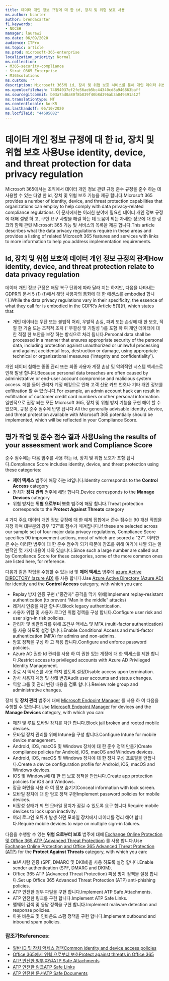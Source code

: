 ```yaml
---
title: 데이터 개인 정보 규정에 대 한 id, 장치 및 위협 보호 사용
ms.author: bcarter
author: brendacarter
f1.keywords:
- NOCSH
manager: laurawi
ms.date: 06/09/2020
audience: ITPro
ms.topic: article
ms.prod: microsoft-365-enterprise
localization_priority: Normal
ms.collection:
- M365-security-compliance
- Strat_O365_Enterprise
- M365solutions
ms.custom: ''
description: Microsoft 365의 id, 장치 및 위협 보호 서비스를 통해 개인 데이터 위반을 방지 합니다.
ms.openlocfilehash: 74894037ef2fe56aeb5bc44340cd8a946863baff
ms.sourcegitcommit: b03a7ad0a80f8b839f40b8d396ab3a049491a12f
ms.translationtype: MT
ms.contentlocale: ko-KR
ms.lasthandoff: 06/10/2020
ms.locfileid: "44695082"
---
```

# <a name="use-identity-device-and-threat-protection-for-data-privacy-regulation"></a><span data-ttu-id="7d0bd-103">데이터 개인 정보 규정에 대 한 id, 장치 및 위협 보호 사용</span><span class="sxs-lookup"><span data-stu-id="7d0bd-103">Use identity, device, and threat protection for data privacy regulation</span></span>

<span data-ttu-id="7d0bd-104">Microsoft 365에서는 조직에서 데이터 개인 정보 관련 규정 준수 규정을 준수 하는 데 사용할 수 있는 다양 한 id, 장치 및 위협 보호 기능을 제공 합니다.</span><span class="sxs-lookup"><span data-stu-id="7d0bd-104">Microsoft 365 provides a number of identity, device, and threat protection capabilities that organizations can employ to help comply with data privacy-related compliance regulations.</span></span> <span data-ttu-id="7d0bd-105">이 문서에서는 이러한 분야에 필요한 데이터 개인 정보 규정에 대해 설명 하 고, 구현 요구 사항을 해결 하는 데 도움이 되는 자세한 정보에 대 한 링크와 함께 관련 Microsoft 365 기능 및 서비스의 목록을 제공 합니다.</span><span class="sxs-lookup"><span data-stu-id="7d0bd-105">This article describes what the data privacy regulations require in these areas and provides a listing of related Microsoft 365 features and services with links to more information to help you address implementation requirements.</span></span>

## <a name="how-identity-device-and-threat-protection-relate-to-data-privacy-regulation"></a><span data-ttu-id="7d0bd-106">Id, 장치 및 위협 보호와 데이터 개인 정보 규정의 관계</span><span class="sxs-lookup"><span data-stu-id="7d0bd-106">How identity, device, and threat protection relate to data privacy regulation</span></span>

<span data-ttu-id="7d0bd-107">데이터 개인 정보 규정은 해당 복구 단위에 따라 달라 지는 하지만, 다음을 나타내는 GDPR의 문서 5 (1) (f)에서 해당 사용자의 통화에 대 한 에센스를 embodied 합니다.</span><span class="sxs-lookup"><span data-stu-id="7d0bd-107">While the data privacy regulations vary in their specificity, the essence of what they call for is embodied in the GDPR’s Article 5(1)(f), which states that:</span></span> 

- <span data-ttu-id="7d0bd-108">개인 데이터는 무단 또는 불법적 처리, 우발적 손실, 파괴 또는 손상에 대 한 보호, 적절 한 기술 또는 조직적 조치 (' 무결성 및 기밀성 ')를 포함 하 여 개인 데이터에 대 한 적절 한 보안을 보장 하는 방식으로 처리 됩니다.</span><span class="sxs-lookup"><span data-stu-id="7d0bd-108">Personal data shall be processed in a manner that ensures appropriate security of the personal data, including protection against unauthorized or unlawful processing and against accidental loss, destruction or damage, using appropriate technical or organizational measures ('integrity and confidentiality').</span></span>

<span data-ttu-id="7d0bd-109">개인 데이터 침해는 종종 관리 또는 최종 사용자 계정 손상 및 악의적인 시스템 액세스로 인해 발생 합니다.</span><span class="sxs-lookup"><span data-stu-id="7d0bd-109">Because personal data breaches are often caused by administrative or end-user account compromise and malicious system access.</span></span> <span data-ttu-id="7d0bd-110">예를 들어 관리자 계정 해킹으로 인해 고객 신용 카드 번호나 기타 개인 정보를 exfiltration 할 수 있습니다.</span><span class="sxs-lookup"><span data-stu-id="7d0bd-110">For example, an admin account hack can result in exfiltration of customer credit card numbers or other personal information.</span></span> <span data-ttu-id="7d0bd-111">일반적으로 권장 되는 모든 Microsoft 365, 장치 및 위협 방지 기능을 구현 해야 할 수 있으며, 규정 준수 점수에 반영 됩니다.</span><span class="sxs-lookup"><span data-stu-id="7d0bd-111">All the generally advisable identity, device, and threat protection available with Microsoft 365 potentially should be implemented, which will be reflected in your Compliance Score.</span></span>

## <a name="using-the-results-of-your-assessment-work-and-compliance-score"></a><span data-ttu-id="7d0bd-112">평가 작업 및 준수 점수 결과 사용</span><span class="sxs-lookup"><span data-stu-id="7d0bd-112">Using the results of your assessment work and Compliance Score</span></span>

<span data-ttu-id="7d0bd-113">준수 점수에는 다음 범주를 사용 하는 id, 장치 및 위협 보호가 포함 됩니다.</span><span class="sxs-lookup"><span data-stu-id="7d0bd-113">Compliance Score includes identity, device, and threat protection using these categories:</span></span>

- <span data-ttu-id="7d0bd-114">**제어 액세스** 범주에 해당 하는 id입니다.</span><span class="sxs-lookup"><span data-stu-id="7d0bd-114">Identity corresponds to the **Control Access** category</span></span>
- <span data-ttu-id="7d0bd-115">장치가 **장치 관리** 범주에 해당 합니다.</span><span class="sxs-lookup"><span data-stu-id="7d0bd-115">Device corresponds to the **Manage Devices** category</span></span>
- <span data-ttu-id="7d0bd-116">위협 방지는 **위협 으로부터 보호** 범주에 해당 합니다.</span><span class="sxs-lookup"><span data-stu-id="7d0bd-116">Threat protection corresponds to the **Protect Against Threats** category</span></span>
 
<span data-ttu-id="7d0bd-117">4 가지 주요 데이터 개인 정보 규정에 대 한 예제 집합에서 준수 점수는 90 개선 작업을 지정 하며 대부분의 경우 "27"로 점수가 매겨집니다.</span><span class="sxs-lookup"><span data-stu-id="7d0bd-117">If these are selected across our sample set of four major data privacy regulations, Compliance Score specifies 90 improvement actions, most of which are scored a "27".</span></span> <span data-ttu-id="7d0bd-118">이러한 큰 수는 이러한 범주에 대 한 준수 점수가 되기 때문에 참조를 위해 여기에 나열 되는 일반적인 몇 가지 내용이 나와 있습니다.</span><span class="sxs-lookup"><span data-stu-id="7d0bd-118">Since such a large number are called out by Compliance Score for these categories, some of the more common ones are listed here, for reference.</span></span>

<span data-ttu-id="7d0bd-119">다음과 같은 작업을 수행할 수 있는 id 및 **제어 액세스** 범주에 [azure Active DIRECTORY (azure AD)](https://azure.microsoft.com/services/active-directory/) 를 사용 합니다.</span><span class="sxs-lookup"><span data-stu-id="7d0bd-119">Use [Azure Active Directory (Azure AD)](https://azure.microsoft.com/services/active-directory/) for identity and the **Control Access** category, with which you can:</span></span>

- <span data-ttu-id="7d0bd-120">Replay 방지 인증 구현 ("중간자" 공격을 막기 위해)</span><span class="sxs-lookup"><span data-stu-id="7d0bd-120">Implement replay-resistant authentication (to prevent “Man in the middle” attacks)</span></span>
- <span data-ttu-id="7d0bd-121">레거시 인증을 차단 합니다.</span><span class="sxs-lookup"><span data-stu-id="7d0bd-121">Block legacy authentication.</span></span>
- <span data-ttu-id="7d0bd-122">사용자 위험 및 사용자 로그인 위험 정책을 구성 합니다.</span><span class="sxs-lookup"><span data-stu-id="7d0bd-122">Configure user risk and user sign-in risk policies.</span></span>
- <span data-ttu-id="7d0bd-123">관리자 및 비관리자를 위해 조건부 액세스 및 MFA (multi-factor authentication)를 사용 하도록 설정 합니다.</span><span class="sxs-lookup"><span data-stu-id="7d0bd-123">Enable Conditional Access and multi-factor authentication (MFA) for admins and non-admins.</span></span>
- <span data-ttu-id="7d0bd-124">암호 정책을 구성 하 고 적용 합니다.</span><span class="sxs-lookup"><span data-stu-id="7d0bd-124">Configure and enforce password policies.</span></span>
- <span data-ttu-id="7d0bd-125">Azure AD 권한 Id 관리를 사용 하 여 권한 있는 계정에 대 한 액세스를 제한 합니다.</span><span class="sxs-lookup"><span data-stu-id="7d0bd-125">Restrict access to privileged accounts with Azure AD Privileged Identity Management.</span></span>
- <span data-ttu-id="7d0bd-126">종료 시 액세스를 사용 하지 않도록 설정</span><span class="sxs-lookup"><span data-stu-id="7d0bd-126">Disable access upon termination.</span></span>
- <span data-ttu-id="7d0bd-127">감사 사용자 계정 및 상태 변경</span><span class="sxs-lookup"><span data-stu-id="7d0bd-127">Audit user accounts and status changes.</span></span>
- <span data-ttu-id="7d0bd-128">역할 그룹 및 관리 변경 내용을 검토 합니다.</span><span class="sxs-lookup"><span data-stu-id="7d0bd-128">Review role group and administrative changes.</span></span>

<span data-ttu-id="7d0bd-129">장치 및 **장치 관리** 범주에 대해 [Microsoft Endpoint Manager](https://www.microsoft.com/microsoft-365/microsoft-endpoint-manager) 를 사용 하 여 다음을 수행할 수 있습니다.</span><span class="sxs-lookup"><span data-stu-id="7d0bd-129">Use [Microsoft Endpoint Manager](https://www.microsoft.com/microsoft-365/microsoft-endpoint-manager) for devices and the **Manage Devices** category, with which you can:</span></span>

- <span data-ttu-id="7d0bd-130">깨진 및 루트 모바일 장치를 차단 합니다.</span><span class="sxs-lookup"><span data-stu-id="7d0bd-130">Block jail broken and rooted mobile devices.</span></span>
- <span data-ttu-id="7d0bd-131">모바일 장치 관리를 위해 Intune을 구성 합니다.</span><span class="sxs-lookup"><span data-stu-id="7d0bd-131">Configure Intune for mobile device management.</span></span>
- <span data-ttu-id="7d0bd-132">Android, iOS, macOS 및 Windows 장치에 대 한 준수 정책 만들기</span><span class="sxs-lookup"><span data-stu-id="7d0bd-132">Create compliance policies for Android, iOS, macOS and Windows devices.</span></span>
- <span data-ttu-id="7d0bd-133">Android, iOS, macOS 및 Windows 장치에 대 한 장치 구성 프로필을 만듭니다.</span><span class="sxs-lookup"><span data-stu-id="7d0bd-133">Create a device configuration profile for Android, iOS, macOS and Windows devices.</span></span>
- <span data-ttu-id="7d0bd-134">IOS 및 Windows에 대 한 앱 보호 정책을 만듭니다.</span><span class="sxs-lookup"><span data-stu-id="7d0bd-134">Create app protection policies for iOS and Windows.</span></span>
- <span data-ttu-id="7d0bd-135">잠금 화면을 사용 하 여 정보 숨기기</span><span class="sxs-lookup"><span data-stu-id="7d0bd-135">Conceal information with lock screen.</span></span>
- <span data-ttu-id="7d0bd-136">모바일 장치에 대 한 암호 정책 구현</span><span class="sxs-lookup"><span data-stu-id="7d0bd-136">Implement password policies for mobile devices.</span></span>
- <span data-ttu-id="7d0bd-137">비활성 상태가 되 면 모바일 장치가 잠길 수 있도록 요구 합니다.</span><span class="sxs-lookup"><span data-stu-id="7d0bd-137">Require mobile devices to lock upon inactivity.</span></span>
- <span data-ttu-id="7d0bd-138">여러 로그인 오류가 발생 하면 모바일 장치에서 데이터를 정리 해야 합니다.</span><span class="sxs-lookup"><span data-stu-id="7d0bd-138">Require mobile devices to wipe on multiple sign-in failures.</span></span>

<span data-ttu-id="7d0bd-139">다음을 수행할 수 있는 **위협 으로부터 보호** 범주에 대해 [Exchange Online Protection 및 Office 365 ATP (Advanced Threat Protection)](../security/office-365-security/office-365-atp.md) 를 사용 합니다.</span><span class="sxs-lookup"><span data-stu-id="7d0bd-139">Use [Exchange Online Protection and Office 365 Advanced Threat Protection (ATP)](../security/office-365-security/office-365-atp.md) for the **Protect Against Threats** category, with which you can:</span></span>

- <span data-ttu-id="7d0bd-140">보낸 사람 인증 (SPF, DMARC 및 DKIM)을 사용 하도록 설정 합니다.</span><span class="sxs-lookup"><span data-stu-id="7d0bd-140">Enable sender authentication (SPF, DMARC and DKIM).</span></span>
- <span data-ttu-id="7d0bd-141">Office 365 ATP (Advanced Threat Protection) 피싱 방지 정책을 설정 합니다.</span><span class="sxs-lookup"><span data-stu-id="7d0bd-141">Set up Office 365 Advanced Threat Protection (ATP) anti-phishing policies.</span></span>
- <span data-ttu-id="7d0bd-142">ATP 안전한 첨부 파일을 구현 합니다.</span><span class="sxs-lookup"><span data-stu-id="7d0bd-142">Implement ATP Safe Attachments.</span></span>
- <span data-ttu-id="7d0bd-143">ATP 안전한 링크를 구현 합니다.</span><span class="sxs-lookup"><span data-stu-id="7d0bd-143">Implement ATP Safe Links.</span></span>
- <span data-ttu-id="7d0bd-144">맬웨어 검색 및 응답 정책을 구현 합니다.</span><span class="sxs-lookup"><span data-stu-id="7d0bd-144">Implement malware detection and response policies.</span></span>
- <span data-ttu-id="7d0bd-145">아웃 바운드 및 인바운드 스팸 정책을 구현 합니다.</span><span class="sxs-lookup"><span data-stu-id="7d0bd-145">Implement outbound and inbound spam policies.</span></span>

### <a name="references"></a><span data-ttu-id="7d0bd-146">참조가</span><span class="sxs-lookup"><span data-stu-id="7d0bd-146">References:</span></span>

- [<span data-ttu-id="7d0bd-147">일반 ID 및 장치 액세스 정책</span><span class="sxs-lookup"><span data-stu-id="7d0bd-147">Common identity and device access policies</span></span>](../enterprise/identity-access-policies.md)
- [<span data-ttu-id="7d0bd-148">Office 365에서 위협 으로부터 보호</span><span class="sxs-lookup"><span data-stu-id="7d0bd-148">Protect against threats in Office 365</span></span>](https://support.office.com/article/protect-against-threats-in-office-365-b10023f6-f30f-45d3-b3ad-b71aa4aa0d58)
- [<span data-ttu-id="7d0bd-149">ATP 안전한 첨부 파일</span><span class="sxs-lookup"><span data-stu-id="7d0bd-149">ATP Safe Attachments</span></span>](../security/office-365-security/atp-safe-attachments.md)
- [<span data-ttu-id="7d0bd-150">ATP 안전한 링크</span><span class="sxs-lookup"><span data-stu-id="7d0bd-150">ATP Safe Links</span></span>](../security/office-365-security/atp-safe-links.md)
- [<span data-ttu-id="7d0bd-151">ATP 안전한 문서</span><span class="sxs-lookup"><span data-stu-id="7d0bd-151">ATP Safe Documents</span></span>](../security/office-365-security/safe-docs.md)
